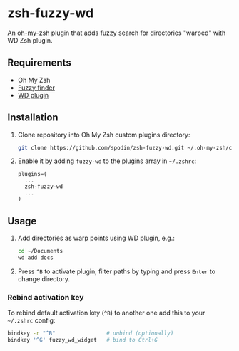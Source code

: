 # zsh-fuzzy-wd

An [oh-my-zsh](https://ohmyz.sh) plugin that adds fuzzy search for directories "warped" with WD Zsh plugin.

## Requirements

- Oh My Zsh
- [Fuzzy finder](https://github.com/junegunn/fzf)
- [WD plugin](https://github.com/ohmyzsh/ohmyzsh/blob/master/plugins/wd/README.md)

## Installation

1. Clone repository into Oh My Zsh custom plugins directory:

   ```bash
   git clone https://github.com/spodin/zsh-fuzzy-wd.git ~/.oh-my-zsh/custom/plugins/zsh-fuzzy-wd
   ```

2. Enable it by adding `fuzzy-wd` to the plugins array in `~/.zshrc`:

   ```
   plugins=(
     ...
     zsh-fuzzy-wd
     ...
   )  
   ``` 
   
## Usage

1. Add directories as warp points using WD plugin, e.g.:

   ```bash
   cd ~/Documents
   wd add docs
   ```
   
2. Press `^B` to activate plugin, filter paths by typing and press `Enter` to change directory. 

### Rebind activation key

To rebind default activation key (`^B`) to another one add this to your `~/.zshrc` config:

```bash
bindkey -r "^B"                # unbind (optionally)
bindkey '^G' fuzzy_wd_widget   # bind to Ctrl+G
```